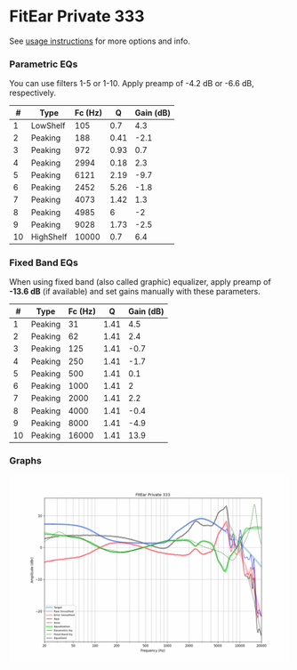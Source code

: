 # FitEar Private 333
See [usage instructions](https://github.com/jaakkopasanen/AutoEq#usage) for more options and info.

### Parametric EQs
You can use filters 1-5 or 1-10. Apply preamp of -4.2 dB or -6.6 dB, respectively.

|   # | Type      |   Fc (Hz) |    Q |   Gain (dB) |
|-----|-----------|-----------|------|-------------|
|   1 | LowShelf  |       105 | 0.7  |         4.3 |
|   2 | Peaking   |       188 | 0.41 |        -2.1 |
|   3 | Peaking   |       972 | 0.93 |         0.7 |
|   4 | Peaking   |      2994 | 0.18 |         2.3 |
|   5 | Peaking   |      6121 | 2.19 |        -9.7 |
|   6 | Peaking   |      2452 | 5.26 |        -1.8 |
|   7 | Peaking   |      4073 | 1.42 |         1.3 |
|   8 | Peaking   |      4985 | 6    |        -2   |
|   9 | Peaking   |      9028 | 1.73 |        -2.5 |
|  10 | HighShelf |     10000 | 0.7  |         6.4 |

### Fixed Band EQs
When using fixed band (also called graphic) equalizer, apply preamp of **-13.6 dB** (if available) and set gains manually with these parameters.

|   # | Type    |   Fc (Hz) |    Q |   Gain (dB) |
|-----|---------|-----------|------|-------------|
|   1 | Peaking |        31 | 1.41 |         4.5 |
|   2 | Peaking |        62 | 1.41 |         2.4 |
|   3 | Peaking |       125 | 1.41 |        -0.7 |
|   4 | Peaking |       250 | 1.41 |        -1.7 |
|   5 | Peaking |       500 | 1.41 |         0.1 |
|   6 | Peaking |      1000 | 1.41 |         2   |
|   7 | Peaking |      2000 | 1.41 |         2.2 |
|   8 | Peaking |      4000 | 1.41 |        -0.4 |
|   9 | Peaking |      8000 | 1.41 |        -4.9 |
|  10 | Peaking |     16000 | 1.41 |        13.9 |

### Graphs
![](./FitEar%20Private%20333.png)
